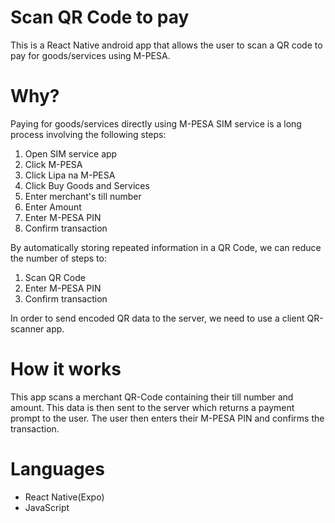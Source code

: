 # Scan QR Code to pay
This is a React Native android app that allows the user to scan a QR code to pay for goods/services using M-PESA.

# Why?
Paying for goods/services directly using M-PESA SIM service is a long process involving the following steps: 
1. Open SIM service app
2. Click M-PESA
3. Click Lipa na M-PESA
4. Click Buy Goods and Services
5. Enter merchant's till number
6. Enter Amount
7. Enter M-PESA PIN
8. Confirm transaction

By automatically storing repeated information in a QR Code, we can reduce the number of steps to: 
1. Scan QR Code
2. Enter M-PESA PIN
3. Confirm transaction

In order to send encoded QR data to the server, we need to use a client QR-scanner app.

# How it works
This app scans a merchant QR-Code containing their till number and amount. This data is then sent to the server which returns a payment prompt to the user.
The user then enters their M-PESA PIN and confirms the transaction.

# Languages
* React Native(Expo)
* JavaScript
